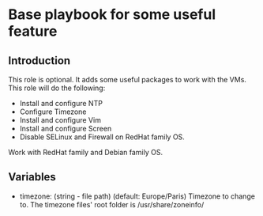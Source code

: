 # Base playbook for some useful feature

## Introduction

This role is optional. It adds some useful packages to work with the VMs.
This role will do the following:

  - Install and configure NTP
  - Configure Timezone
  - Install and configure Vim
  - Install and configure Screen
  - Disable SELinux and Firewall on RedHat family OS.

Work with RedHat family and Debian family OS.

## Variables

 - timezone: (string - file path) (default: Europe/Paris) Timezone to change to.
             The timezone files' root folder is /usr/share/zoneinfo/
